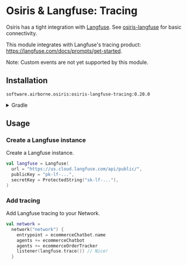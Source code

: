 # Osiris & Langfuse: Tracing

Osiris has a tight integration with [Langfuse](https://langfuse.com/).
See [osiris-langfuse](../) for basic connectivity.

This module integrates with Langfuse's tracing product:
https://langfuse.com/docs/prompts/get-started.

Note: Custom events are not yet supported by this module.

## Installation

`software.airborne.osiris:osiris-langfuse-tracing:0.20.0`

<details>

<summary>Gradle</summary>

```kotlin
plugins {
  id("com.google.cloud.artifactregistry.gradle-plugin")
}

repositories {
  maven {
    url = uri("artifactregistry://us-central1-maven.pkg.dev/airborne-software/maven")
  }
}

dependencies {
  implementation("software.airborne.osiris:osiris-langfuse:0.20.0")
  implementation("software.airborne.osiris:osiris-langfuse-tracing:0.20.0")

  /**
   * Also include the following,
   * assuming you're using the agentic framework.
   */
  implementation("software.airborne.osiris:osiris-agentic:0.20.0") 
}
```

</details>

## Usage

### Create a Langfuse instance

Create a Langfuse instance.

```kotlin
val langfuse = Langfuse(
  url = "https://us.cloud.langfuse.com/api/public/",
  publicKey = "pk-lf-...",
  secretKey = ProtectedString("sk-lf-..."),
)
```

### Add tracing

Add Langfuse tracing to your Network.

```kotlin
val network =
  network("network") {
    entrypoint = ecommerceChatbot.name
    agents += ecommerceChatbot
    agents += ecommerceOrderTracker
    listener(langfuse.trace()) // Nice!
  }
```
